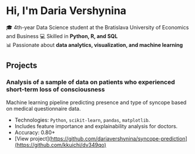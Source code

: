 # Hi, I'm Daria Vershynina

🎓 4th-year Data Science student at the Bratislava University of Economics and Business
💻 Skilled in **Python, R, and SQL**  
📊 Passionate about **data analytics, visualization, and machine learning**
## Projects

### Analysis of a sample of data on patients who experienced short-term loss of consciousness
Machine learning pipeline predicting presence and type of syncope based on medical questionnaire data.
- Technologies: `Python`, `scikit-learn`, `pandas`, `matplotlib`.
- Includes feature importance and explainability analysis for doctors.
- Accuracy: 0.80+
- [View project](https://github.com/dariavershynina/syncope-prediction](https://github.com/kkuichi/dv349qo)
